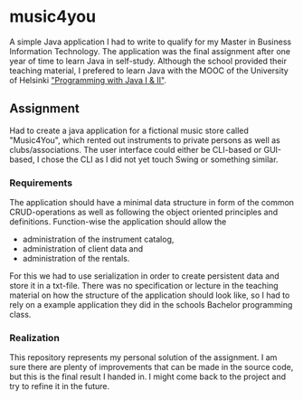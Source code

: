 # music4you

A simple Java application I had to write to qualify for my Master in Business Information Technology. The application was the final assignment after one year of time to learn Java in self-study. Although the school provided their teaching material, I prefered to learn Java with the MOOC of the University of Helsinki ["Programming with Java I & II"](http://moocfi.github.io/courses/2013/programming-part-1/).

## Assignment
Had to create a java application for a fictional music store called "Music4You", which rented out instruments to private persons as well as clubs/associations. The user interface could either be CLI-based or GUI-based, I chose the CLI as I did not yet touch Swing or something similar.

### Requirements
The application should have a minimal data structure in form of the common CRUD-operations as well as following the object oriented principles and definitions. Function-wise the application should allow the
  - administration of the instrument catalog,
  - administration of client data and
  - administration of the rentals.
  
For this we had to use serialization in order to create persistent data and store it in a txt-file. There was no specification or lecture in the teaching material on how the structure of the application should look like, so I had to rely on a example application they did in the schools Bachelor programming class.

### Realization
This repository represents my personal solution of the assignment. I am sure there are plenty of improvements that can be made in the source code, but this is the final result I handed in. I might come back to the project and try to refine it in the future.
